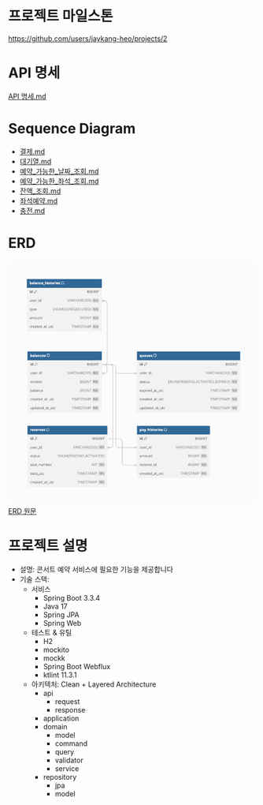 # 프로젝트 마일스톤 
https://github.com/users/jaykang-heo/projects/2

# API 명세
[API 명세.md](docs/API%20%EB%AA%85%EC%84%B8.md)

# Sequence Diagram
- [결제.md](docs/%EA%B2%B0%EC%A0%9C.md)
- [대기열.md](docs/%EB%8C%80%EA%B8%B0%EC%97%B4.md)
- [예약_가능한_날짜_조회.md](docs/%EC%98%88%EC%95%BD_%EA%B0%80%EB%8A%A5%ED%95%9C_%EB%82%A0%EC%A7%9C_%EC%A1%B0%ED%9A%8C.md)
- [예약_가능한_좌석_조회.md](docs/%EC%98%88%EC%95%BD_%EA%B0%80%EB%8A%A5%ED%95%9C_%EC%A2%8C%EC%84%9D_%EC%A1%B0%ED%9A%8C.md)
- [잔액_조회.md](docs/%EC%9E%94%EC%95%A1_%EC%A1%B0%ED%9A%8C.md)
- [좌석예약.md](docs/%EC%A2%8C%EC%84%9D%EC%98%88%EC%95%BD.md)
- [충전.md](docs/%EC%B6%A9%EC%A0%84.md)

# ERD
![img.png](docs/img.png)
[ERD 원문](docs/ERD.md)

# 프로젝트 설명
- 설명: 콘서트 예약 서비스에 필요한 기능을 제공합니다
- 기술 스택:
    - 서비스
        - Spring Boot 3.3.4
        - Java 17
        - Spring JPA
        - Spring Web
    - 테스트 & 유틸
        - H2
        - mockito
        - mockk
        - Spring Boot Webflux
        - ktlint 11.3.1
    - 아키텍처: Clean + Layered Architecture
        - api
            - request
            - response
        - application
        - domain
            - model
            - command
            - query
            - validator
            - service
        - repository
            - jpa
            - model
